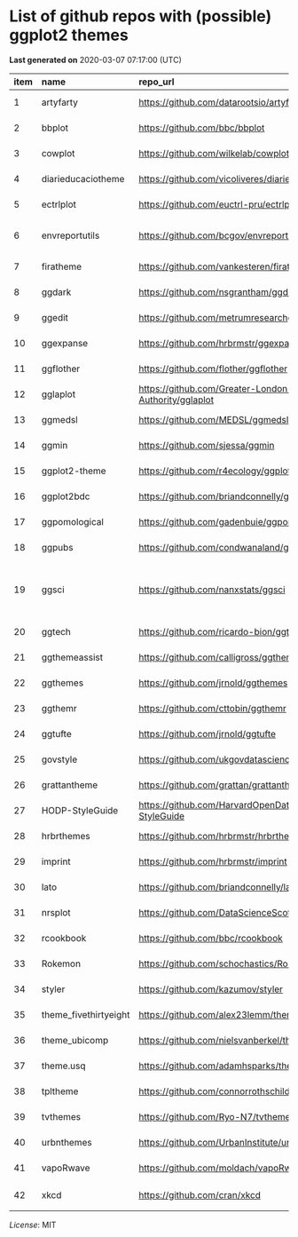 
# List of github repos with (possible) ggplot2 themes

**Last generated on** 2020-03-07 07:17:00
(UTC)

| item | name                   | repo\_url                                              | description                                                                                                                             | homepage                                                | license                         | created              | updated              |
| :--- | :--------------------- | :----------------------------------------------------- | :-------------------------------------------------------------------------------------------------------------------------------------- | :------------------------------------------------------ | :------------------------------ | :------------------- | :------------------- |
| 1    | artyfarty              | <https://github.com/datarootsio/artyfarty>             | ggplot2 theme + palette presets                                                                                                         |                                                         | Other                           | 2016-10-04T15:14:13Z | 2019-11-04T16:02:44Z |
| 2    | bbplot                 | <https://github.com/bbc/bbplot>                        | R package that helps create and export ggplot2 charts in the style used by the BBC News data team                                       |                                                         |                                 | 2019-01-15T17:28:21Z | 2020-03-05T10:03:16Z |
| 3    | cowplot                | <https://github.com/wilkelab/cowplot>                  | cowplot: Streamlined Plot Theme and Plot Annotations for ggplot2                                                                        | <https://wilkelab.org/cowplot/>                         |                                 | 2014-10-05T16:34:22Z | 2020-03-06T12:39:32Z |
| 4    | diarieducaciotheme     | <https://github.com/vicoliveres/diarieducaciotheme>    | Visual theme for R ggplot2 charts in Diari Educació style.                                                                              |                                                         |                                 | 2018-08-23T09:20:10Z | 2018-08-23T13:53:31Z |
| 5    | ectrlplot              | <https://github.com/euctrl-pru/ectrlplot>              | R 📦 to create ggplot2 graphics styled by the PRU team                                                                                   | <http://ectrlplot.ansperformance.eu/>                   |                                 | 2019-02-18T13:22:38Z | 2019-07-11T12:58:41Z |
| 6    | envreportutils         | <https://github.com/bcgov/envreportutils>              | An R package with ggplot2 themes & other functions related to Environmental Reporting BC work flows                                     |                                                         | Apache License 2.0              | 2015-04-24T22:29:40Z | 2020-01-20T19:19:25Z |
| 7    | firatheme              | <https://github.com/vankesteren/firatheme>             | a ggplot2 theme with fira font                                                                                                          |                                                         | Other                           | 2018-03-14T22:45:05Z | 2020-01-29T06:32:24Z |
| 8    | ggdark                 | <https://github.com/nsgrantham/ggdark>                 | Dark mode for ggplot2 themes                                                                                                            |                                                         | Other                           | 2018-09-18T15:35:43Z | 2020-03-05T08:43:02Z |
| 9    | ggedit                 | <https://github.com/metrumresearchgroup/ggedit>        | Interactively edit ggplot layer aesthetics and theme definitions                                                                        |                                                         | Other                           | 2016-11-15T03:21:44Z | 2019-12-18T12:51:33Z |
| 10   | ggexpanse              | <https://github.com/hrbrmstr/ggexpanse>                | 🚀Theme Elements Based On ‘The Expanse’                                                                                                  |                                                         | Other                           | 2019-08-19T12:24:04Z | 2019-11-21T14:51:51Z |
| 11   | ggflother              | <https://github.com/flother/ggflother>                 | R package to create ggplot2 charts in the style used on flother.is                                                                      | <https://flother.is/categories/visualisations/>         |                                 | 2019-02-10T09:04:46Z | 2019-02-10T09:12:02Z |
| 12   | gglaplot               | <https://github.com/Greater-London-Authority/gglaplot> | Makes graphics in the GLA style using ggplot2                                                                                           | <https://greater-london-authority.github.io/gglaplot/>  |                                 | 2019-01-14T12:28:38Z | 2019-08-24T15:44:28Z |
| 13   | ggmedsl                | <https://github.com/MEDSL/ggmedsl>                     | R package for creating ggplot2 graphics using MEDSL style and colors                                                                    |                                                         | Other                           | 2019-02-26T18:18:39Z | 2019-02-28T19:00:52Z |
| 14   | ggmin                  | <https://github.com/sjessa/ggmin>                      | Clean, minimalist theme for ggplot2 (+ a variant designed for Powerpoint)                                                               |                                                         |                                 | 2017-06-29T20:57:41Z | 2018-04-10T09:33:40Z |
| 15   | ggplot2-theme          | <https://github.com/r4ecology/ggplot2-theme>           | a ggplot2 designed to make it easier to create publication quality figures                                                              |                                                         |                                 | 2015-10-02T19:00:44Z | 2018-09-30T13:42:51Z |
| 16   | ggplot2bdc             | <https://github.com/briandconnelly/ggplot2bdc>         | Collection of themes and tools for modifying ggplot2 plots                                                                              |                                                         | Other                           | 2014-04-23T15:10:19Z | 2019-09-17T22:41:58Z |
| 17   | ggpomological          | <https://github.com/gadenbuie/ggpomological>           | 🍑 Pomological plot theme for ggplot2                                                                                                    | <http://garrickadenbuie.com/project/ggpomological/>     | Other                           | 2018-02-05T14:58:22Z | 2020-02-24T14:44:00Z |
| 18   | ggpubs                 | <https://github.com/condwanaland/ggpubs>               | Publication ready themes for ggplot2                                                                                                    |                                                         |                                 | 2017-02-28T00:25:27Z | 2018-04-10T08:11:46Z |
| 19   | ggsci                  | <https://github.com/nanxstats/ggsci>                   | Scientific journal and sci-fi themed color palettes for ggplot2                                                                         | <https://nanx.me/ggsci/>                                | GNU General Public License v3.0 | 2016-03-25T12:14:26Z | 2020-02-28T07:16:14Z |
| 20   | ggtech                 | <https://github.com/ricardo-bion/ggtech>               | ggplot2 tech themes, scales, and geoms                                                                                                  | <https://twitter.com/ricardobion>                       |                                 | 2015-04-02T19:00:39Z | 2020-02-27T13:18:25Z |
| 21   | ggthemeassist          | <https://github.com/calligross/ggthemeassist>          | A RStudio addin for ggplot2 theme tweaking                                                                                              |                                                         |                                 | 2016-02-20T09:57:16Z | 2020-03-06T08:42:54Z |
| 22   | ggthemes               | <https://github.com/jrnold/ggthemes>                   | Additional themes, scales, and geoms for ggplot2                                                                                        | <https://jrnold.github.io/ggthemes>                     |                                 | 2012-09-07T00:00:07Z | 2020-03-05T13:11:20Z |
| 23   | ggthemr                | <https://github.com/cttobin/ggthemr>                   | Themes for ggplot2.                                                                                                                     |                                                         |                                 | 2013-10-06T18:50:41Z | 2020-03-06T04:25:49Z |
| 24   | ggtufte                | <https://github.com/jrnold/ggtufte>                    | Geoms and themes for ggplot2 inspired by Tufte                                                                                          |                                                         | Other                           | 2018-06-04T17:55:57Z | 2019-11-16T02:35:43Z |
| 25   | govstyle               | <https://github.com/ukgovdatascience/govstyle>         | Theme for use with ggplot2 for creating government style visualisations                                                                 | <http://ukgovdatascience.github.io/govstyle/index.html> | Other                           | 2016-05-31T17:05:33Z | 2019-12-11T15:39:21Z |
| 26   | grattantheme           | <https://github.com/grattan/grattantheme>              | Create ggplot2 charts in the Grattan Institute style                                                                                    |                                                         |                                 | 2018-10-24T22:12:41Z | 2020-03-06T02:41:41Z |
| 27   | HODP-StyleGuide        | <https://github.com/HarvardOpenData/HODP-StyleGuide>   | ggplot2 Style Guide for HODP Graphics                                                                                                   |                                                         |                                 | 2019-10-08T18:31:27Z | 2019-11-10T05:58:47Z |
| 28   | hrbrthemes             | <https://github.com/hrbrmstr/hrbrthemes>               | :lock\_with\_ink\_pen: Opinionated, typographic-centric ggplot2 themes and theme components                                             | <https://hrbrmstr.github.io/hrbrthemes/>                | Other                           | 2017-02-11T17:03:01Z | 2020-03-07T05:11:51Z |
| 29   | imprint                | <https://github.com/hrbrmstr/imprint>                  | Create Customized ‘ggplot2’ and ‘R Markdown’ Themes for Your Organization                                                               |                                                         | Other                           | 2018-05-25T00:11:45Z | 2019-06-28T14:47:05Z |
| 30   | lato                   | <https://github.com/briandconnelly/lato>               | Minimal and flexible ‘ggplot2’ themes using ‘Lato’ Typeface                                                                             |                                                         | Other                           | 2017-11-18T00:31:14Z | 2019-09-17T10:41:00Z |
| 31   | nrsplot                | <https://github.com/DataScienceScotland/nrsplot>       | R package that helps create ggplot2 charts in the style used by National Records of Scotland                                            | <https://datasciencescotland.github.io/nrsplot/>        | MIT License                     | 2019-03-12T09:28:22Z | 2020-02-27T12:28:38Z |
| 32   | rcookbook              | <https://github.com/bbc/rcookbook>                     | Reference manual for creating BBC-style graphics using the BBC’s bbplot package built on top of R’s ggplot2 library                     |                                                         |                                 | 2019-01-16T08:47:28Z | 2020-03-03T17:55:28Z |
| 33   | Rokemon                | <https://github.com/schochastics/Rokemon>              | Pokemon themed R package                                                                                                                |                                                         | Other                           | 2017-11-28T11:08:13Z | 2020-03-03T17:54:14Z |
| 34   | styler                 | <https://github.com/kazumov/styler>                    | GGPlot2 color palette selector                                                                                                          |                                                         | MIT License                     | 2019-11-26T23:15:52Z | 2019-11-26T23:29:09Z |
| 35   | theme\_fivethirtyeight | <https://github.com/alex23lemm/theme_fivethirtyeight>  | ggplot2 theme that mimics themes of fivethirtyeight.com plots                                                                           |                                                         |                                 | 2014-07-29T08:47:00Z | 2019-10-24T09:03:52Z |
| 36   | theme\_ubicomp         | <https://github.com/nielsvanberkel/theme_ubicomp>      | Theme for ggplot2 and helper functions                                                                                                  |                                                         | MIT License                     | 2017-02-03T08:59:40Z | 2019-09-23T23:03:10Z |
| 37   | theme.usq              | <https://github.com/adamhsparks/theme.usq>             | Provides USQ style typography, colours and graph themes for R                                                                           | <https://adamhsparks.github.io/theme.usq/>              | Other                           | 2017-09-14T13:36:09Z | 2019-06-07T05:52:51Z |
| 38   | tpltheme               | <https://github.com/connorrothschild/tpltheme>         | Custom theme in the style of the Texas Policy Lab                                                                                       |                                                         |                                 | 2019-07-15T16:56:17Z | 2019-12-19T19:13:15Z |
| 39   | tvthemes               | <https://github.com/Ryo-N7/tvthemes>                   | ggplot2 themes and palettes based on your favorite TV shows                                                                             | <https://ryo-n7.github.io/tvthemes/>                    | Other                           | 2019-03-31T04:54:54Z | 2020-03-06T04:15:42Z |
| 40   | urbnthemes             | <https://github.com/UrbanInstitute/urbnthemes>         | Urban Institute’s ggplot2 theme and tools. NOTE: this is under active development                                                       | <https://UrbanInstitute.github.io/urbnthemes/>          |                                 | 2018-03-09T13:49:18Z | 2020-02-23T00:59:23Z |
| 41   | vapoRwave              | <https://github.com/moldach/vapoRwave>                 | 📼👾🕹Vaporwave themes and color palettes for ggplot2💾👨‍🎤📺                                                                                 |                                                         | Other                           | 2019-02-10T00:12:39Z | 2020-03-02T18:04:00Z |
| 42   | xkcd                   | <https://github.com/cran/xkcd>                         | :exclamation: This is a read-only mirror of the CRAN R package repository. xkcd — Plotting ggplot2 Graphics in an XKCD Style. Homepage: |                                                         |                                 | 2014-03-13T06:47:32Z | 2019-12-11T10:21:50Z |

*License*: MIT
